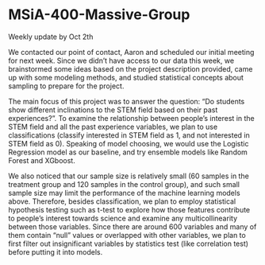# MSiA-400-Massive-Group
Weekly update by Oct 2th

We contacted our point of contact, Aaron and scheduled our initial meeting for next week. Since we didn’t have access to our data this week, we brainstormed some ideas based on the project description provided, came up with some modeling methods, and studied statistical concepts about sampling to prepare for the project.

The main focus of this project was to answer the question: “Do students show different inclinations to the STEM field based on their past experiences?”. To examine the relationship between people’s interest in the STEM field and all the past experience variables, we plan to use classifications (classify interested in STEM field as 1, and not interested in STEM field as 0). Speaking of model choosing, we would use the Logistic Regression model as our baseline, and try ensemble models like Random Forest and XGboost. 

We also noticed that our sample size is relatively small (60 samples in the treatment group and 120 samples in the control group), and such small sample size may limit the performance of the machine learning models above. Therefore, besides classification, we plan to employ statistical hypothesis testing such as t-test to explore how those features contribute to people’s interest towards science and examine any multicollinearity between those variables. Since there are around 600 variables and many of them contain “null” values or overlapped with other variables, we plan to first filter out insignificant variables by statistics test (like correlation test) before putting it into models. 
